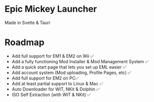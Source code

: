 # Epic Mickey Launcher
 
Made in Svelte & Tauri

# Roadmap

- Add full support for EM1 & EM2 on Wii ✅
- Add a fully functioning Mod Installer & Mod Management System ✅
- Add a quick start page that lets you set up EML easier ✅
- Add account system (Mod uploading, Profile Pages, etc) ✅
- Add full support for EM2 on PC✅
- Add at least partial support to Linux & Mac ✅
- Auto Downloader for WIT, NKit & Dolphin ✅
- ISO Self Extraction (with WIT & NKit) ✅
